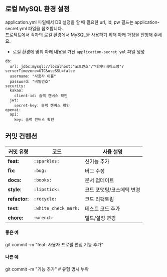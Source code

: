 ## 로컬 MySQL 환경 설정
application.yml 파일에서 DB 설정을 할 때 필요한 url, id, pw 필드는 application-secret.yml 파일을 참조합니다.  
프로젝트에서 각자의 로컬 환경에서 MySQL을 사용하기 위해 아래 과정을 진행해 주세요.

- 로컬 환경에 맞춰 아래 내용을 가진 `application-secret.yml` 파일 생성
```
db:
  url: jdbc:mysql://localhost:"포트번호"/"데이터베이스명"?serverTimezone=UTC&useSSL=false
  username: "사용자 이름"
  password: "비밀번호"
security:
  kakao:
    client-id: 슬랙 캔버스 확인
  jwt:
    secret-key: 슬랙 캔버스 확인
openai:
  api:
    key: 슬랙 캔버스 확인
```
## 커밋 컨벤션
| 커밋 유형 | 코드 | 사용 설명 |
| --- | --- | --- |
| **feat:** | `:sparkles:` | 신기능 추가 |
| **fix:** | `:bug:` | 버그 수정 |
| **docs:** | `:books:` | 문서 업데이트 |
| **style**: | `:lipstick:` | 코드 포맷팅/코스메틱 변경 |
| **refactor**: | `:recycle:` | 코드 리팩토링 |
| **test:** | `:white_check_mark:` | 테스트 코드 추가 |
| **chore:** | `:wrench:` | 빌드/설정 변경 |

#### 좋은 예
git commit -m "feat: 사용자 프로필 편집 기능 추가"

#### 나쁜 예
git commit -m "기능 추가"  # 유형 명시 누락
